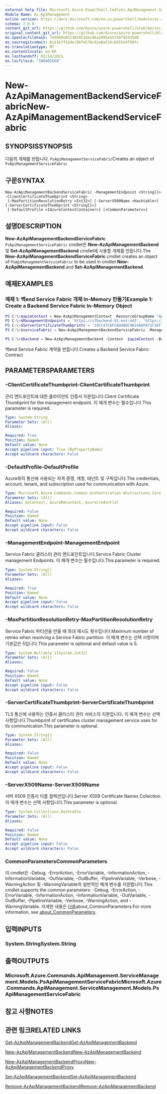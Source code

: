 ```yaml
---
external help file: Microsoft.Azure.PowerShell.Cmdlets.ApiManagement.ServiceManagement.dll-Help.xml
Module Name: Az.ApiManagement
online version: https://docs.microsoft.com/en-us/powershell/module/az.apimanagement/new-azapimanagementbackendservicefabric
schema: 2.0.0
content_git_url: https://github.com/Azure/azure-powershell/blob/master/src/ApiManagement/ApiManagement/help/New-AzApiManagementBackendServiceFabric.md
original_content_git_url: https://github.com/Azure/azure-powershell/blob/master/src/ApiManagement/ApiManagement/help/New-AzApiManagementBackendServiceFabric.md
ms.openlocfilehash: 744889e022301951bbc9ba2895eb5750f85925d0
ms.sourcegitcommit: 0c61b7f42dec507e576c92e0a516c6655e9f50fc
ms.translationtype: MT
ms.contentlocale: ko-KR
ms.lasthandoff: 02/14/2021
ms.locfileid: "100401660"
---
```

# <span data-ttu-id="8ce91-101">New-AzApiManagementBackendServiceFabric</span><span class="sxs-lookup"><span data-stu-id="8ce91-101">New-AzApiManagementBackendServiceFabric</span></span>

## <span data-ttu-id="8ce91-102">SYNOPSIS</span><span class="sxs-lookup"><span data-stu-id="8ce91-102">SYNOPSIS</span></span>
<span data-ttu-id="8ce91-103">다음의 개체를 만듭니다. `PsApiManagementServiceFabric`</span><span class="sxs-lookup"><span data-stu-id="8ce91-103">Creates an object of `PsApiManagementServiceFabric`</span></span>

## <span data-ttu-id="8ce91-104">구문</span><span class="sxs-lookup"><span data-stu-id="8ce91-104">SYNTAX</span></span>

```
New-AzApiManagementBackendServiceFabric -ManagementEndpoint <String[]> -ClientCertificateThumbprint <String>
 [-MaxPartitionResolutionRetry <Int32>] [-ServerX509Name <Hashtable>] [-ServerCertificateThumbprint <String[]>]
 [-DefaultProfile <IAzureContextContainer>] [<CommonParameters>]
```

## <span data-ttu-id="8ce91-105">설명</span><span class="sxs-lookup"><span data-stu-id="8ce91-105">DESCRIPTION</span></span>

<span data-ttu-id="8ce91-106">**New-AzApiManagementBackendServiceFabric** `PsApiManagementServiceFabric` cmdlet은 **New-AzApiManagementBackend** 및 **Set-AzApiManagementBackend** cmdlet에 사용할 개체를 만듭니다.</span><span class="sxs-lookup"><span data-stu-id="8ce91-106">The **New-AzApiManagementBackendServiceFabric** cmdlet creates an object of `PsApiManagementServiceFabric` to be used in cmdlet **New-AzApiManagementBackend** and **Set-AzApiManagementBackend**.</span></span>

## <span data-ttu-id="8ce91-107">예제</span><span class="sxs-lookup"><span data-stu-id="8ce91-107">EXAMPLES</span></span>

### <span data-ttu-id="8ce91-108">예제 1: 백end Service Fabric 개체 In-Memory 만들기</span><span class="sxs-lookup"><span data-stu-id="8ce91-108">Example 1: Create a Backend Service Fabric In-Memory Object</span></span>
```powershell
PS C:\>$apimContext = New-AzApiManagementContext -ResourceGroupName "Api-Default-WestUS" -ServiceName "contoso"
PS C:\>$ManagementEndpoints = 'https://sfbackend-01.net:443', 'https://sfbackend-02.net:443'
PS C:\>$ServerCertificateThumbprints = '33CC47C6FCA848DC9B14A6F071C1EF7C'
PS C:\>$serviceFabric = New-AzApiManagementBackendServiceFabric -ManagementEndpoint  $ManagementEndpoints -ClientCertificateThumbprint "33CC47C6FCA848DC9B14A6F071C1EF7C" -ServerX509Name @{"CN=foobar.net" = @('33CC47C6FCA848DC9B14A6F071C1EF7C'); } -ServerCertificateThumbprint $ServerCertificateThumbprints

PS C:\>$backend = New-AzApiManagementBackend -Context  $apimContext -BackendId 123 -Url 'https://contoso.com/awesomeapi' -Protocol http -ServiceFabricCluster $serviceFabric -Description "service fabric backend" -PassThru
```

<span data-ttu-id="8ce91-109">백end Service Fabric 계약을 만듭니다.</span><span class="sxs-lookup"><span data-stu-id="8ce91-109">Creates a Backend Service Fabric Contract</span></span>

## <span data-ttu-id="8ce91-110">PARAMETERS</span><span class="sxs-lookup"><span data-stu-id="8ce91-110">PARAMETERS</span></span>

### <span data-ttu-id="8ce91-111">-ClientCertificateThumbprint</span><span class="sxs-lookup"><span data-stu-id="8ce91-111">-ClientCertificateThumbprint</span></span>
<span data-ttu-id="8ce91-112">관리 엔드포인트에 대한 클라이언트 인증서 지문입니다.</span><span class="sxs-lookup"><span data-stu-id="8ce91-112">Client Certificate Thumbprint for the management endpoint.</span></span>
<span data-ttu-id="8ce91-113">이 매개 변수는 필수입니다.</span><span class="sxs-lookup"><span data-stu-id="8ce91-113">This parameter is required.</span></span>

```yaml
Type: System.String
Parameter Sets: (All)
Aliases:

Required: True
Position: Named
Default value: None
Accept pipeline input: True (ByPropertyName)
Accept wildcard characters: False
```

### <span data-ttu-id="8ce91-114">-DefaultProfile</span><span class="sxs-lookup"><span data-stu-id="8ce91-114">-DefaultProfile</span></span>
<span data-ttu-id="8ce91-115">Azure와의 통신에 사용되는 자격 증명, 계정, 테넌트 및 구독입니다.</span><span class="sxs-lookup"><span data-stu-id="8ce91-115">The credentials, account, tenant, and subscription used for communication with Azure.</span></span>

```yaml
Type: Microsoft.Azure.Commands.Common.Authentication.Abstractions.Core.IAzureContextContainer
Parameter Sets: (All)
Aliases: AzContext, AzureRmContext, AzureCredential

Required: False
Position: Named
Default value: None
Accept pipeline input: False
Accept wildcard characters: False
```

### <span data-ttu-id="8ce91-116">-ManagementEndpoint</span><span class="sxs-lookup"><span data-stu-id="8ce91-116">-ManagementEndpoint</span></span>
<span data-ttu-id="8ce91-117">Service Fabric 클러스터 관리 엔드포인트입니다.</span><span class="sxs-lookup"><span data-stu-id="8ce91-117">Service Fabric Cluster management Endpoints.</span></span>
<span data-ttu-id="8ce91-118">이 매개 변수는 필수입니다.</span><span class="sxs-lookup"><span data-stu-id="8ce91-118">This parameter is required.</span></span>

```yaml
Type: System.String[]
Parameter Sets: (All)
Aliases:

Required: True
Position: Named
Default value: None
Accept pipeline input: False
Accept wildcard characters: False
```

### <span data-ttu-id="8ce91-119">-MaxPartitionResolutionRetry</span><span class="sxs-lookup"><span data-stu-id="8ce91-119">-MaxPartitionResolutionRetry</span></span>
<span data-ttu-id="8ce91-120">Service Fabric 파티션을 만들 때 최대 재시도 횟수입니다.</span><span class="sxs-lookup"><span data-stu-id="8ce91-120">Maximum number of retries when resolving a Service Fabric partition.</span></span>
<span data-ttu-id="8ce91-121">이 매개 변수는 선택 사항이며 기본값은 5입니다.</span><span class="sxs-lookup"><span data-stu-id="8ce91-121">This parameter is optional and default value is 5.</span></span>

```yaml
Type: System.Nullable`1[System.Int32]
Parameter Sets: (All)
Aliases:

Required: False
Position: Named
Default value: None
Accept pipeline input: False
Accept wildcard characters: False
```

### <span data-ttu-id="8ce91-122">-ServerCertificateThumbprint</span><span class="sxs-lookup"><span data-stu-id="8ce91-122">-ServerCertificateThumbprint</span></span>
<span data-ttu-id="8ce91-123">TLS 통신에 사용하는 인증서 클러스터 관리 서비스의 지문입니다. 이 매개 변수는 선택 사항입니다.</span><span class="sxs-lookup"><span data-stu-id="8ce91-123">Thumbprint of certificates cluster management service uses for tls communication.This parameter is optional.</span></span>

```yaml
Type: System.String[]
Parameter Sets: (All)
Aliases:

Required: False
Position: Named
Default value: None
Accept pipeline input: False
Accept wildcard characters: False
```

### <span data-ttu-id="8ce91-124">-ServerX509Name</span><span class="sxs-lookup"><span data-stu-id="8ce91-124">-ServerX509Name</span></span>
<span data-ttu-id="8ce91-125">서버 X509 인증서 이름 컬렉션입니다.</span><span class="sxs-lookup"><span data-stu-id="8ce91-125">Server X509 Certificate Names Collection.</span></span>
<span data-ttu-id="8ce91-126">이 매개 변수는 선택 사항입니다.</span><span class="sxs-lookup"><span data-stu-id="8ce91-126">This parameter is optional.</span></span>

```yaml
Type: System.Collections.Hashtable
Parameter Sets: (All)
Aliases:

Required: False
Position: Named
Default value: None
Accept pipeline input: False
Accept wildcard characters: False
```

### <span data-ttu-id="8ce91-127">CommonParameters</span><span class="sxs-lookup"><span data-stu-id="8ce91-127">CommonParameters</span></span>
<span data-ttu-id="8ce91-128">이 cmdlet은 -Debug, -ErrorAction, -ErrorVariable, -InformationAction, -InformationVariable, -OutVariable, -OutBuffer, -PipelineVariable, -Verbose, -WarningAction 및 -WarningVariable의 일반적인 매개 변수를 지원합니다.</span><span class="sxs-lookup"><span data-stu-id="8ce91-128">This cmdlet supports the common parameters: -Debug, -ErrorAction, -ErrorVariable, -InformationAction, -InformationVariable, -OutVariable, -OutBuffer, -PipelineVariable, -Verbose, -WarningAction, and -WarningVariable.</span></span> <span data-ttu-id="8ce91-129">자세한 내용은 [다음](https://go.microsoft.com/fwlink/?LinkID=113216)about_CommonParameters.</span><span class="sxs-lookup"><span data-stu-id="8ce91-129">For more information, see [about_CommonParameters](https://go.microsoft.com/fwlink/?LinkID=113216).</span></span>

## <span data-ttu-id="8ce91-130">입력</span><span class="sxs-lookup"><span data-stu-id="8ce91-130">INPUTS</span></span>

### <span data-ttu-id="8ce91-131">System.String</span><span class="sxs-lookup"><span data-stu-id="8ce91-131">System.String</span></span>

## <span data-ttu-id="8ce91-132">출력</span><span class="sxs-lookup"><span data-stu-id="8ce91-132">OUTPUTS</span></span>

### <span data-ttu-id="8ce91-133">Microsoft.Azure.Commands.ApiManagement.ServiceManagement.Models.PsApiManagementServiceFabric</span><span class="sxs-lookup"><span data-stu-id="8ce91-133">Microsoft.Azure.Commands.ApiManagement.ServiceManagement.Models.PsApiManagementServiceFabric</span></span>

## <span data-ttu-id="8ce91-134">참고 사항</span><span class="sxs-lookup"><span data-stu-id="8ce91-134">NOTES</span></span>

## <span data-ttu-id="8ce91-135">관련 링크</span><span class="sxs-lookup"><span data-stu-id="8ce91-135">RELATED LINKS</span></span>

[<span data-ttu-id="8ce91-136">Get-AzApiManagementBackend</span><span class="sxs-lookup"><span data-stu-id="8ce91-136">Get-AzApiManagementBackend</span></span>](./Get-AzApiManagementBackend.md)

[<span data-ttu-id="8ce91-137">New-AzApiManagementBackend</span><span class="sxs-lookup"><span data-stu-id="8ce91-137">New-AzApiManagementBackend</span></span>](./New-AzApiManagementBackend.md)

[<span data-ttu-id="8ce91-138">New-AzApiManagementBackendProxy</span><span class="sxs-lookup"><span data-stu-id="8ce91-138">New-AzApiManagementBackendProxy</span></span>](./New-AzApiManagementBackendProxy.md)

[<span data-ttu-id="8ce91-139">Set-AzApiManagementBackend</span><span class="sxs-lookup"><span data-stu-id="8ce91-139">Set-AzApiManagementBackend</span></span>](./Set-AzApiManagementBackend.md)

[<span data-ttu-id="8ce91-140">Remove-AzApiManagementBackend</span><span class="sxs-lookup"><span data-stu-id="8ce91-140">Remove-AzApiManagementBackend</span></span>](./Remove-AzApiManagementBackend.md)
